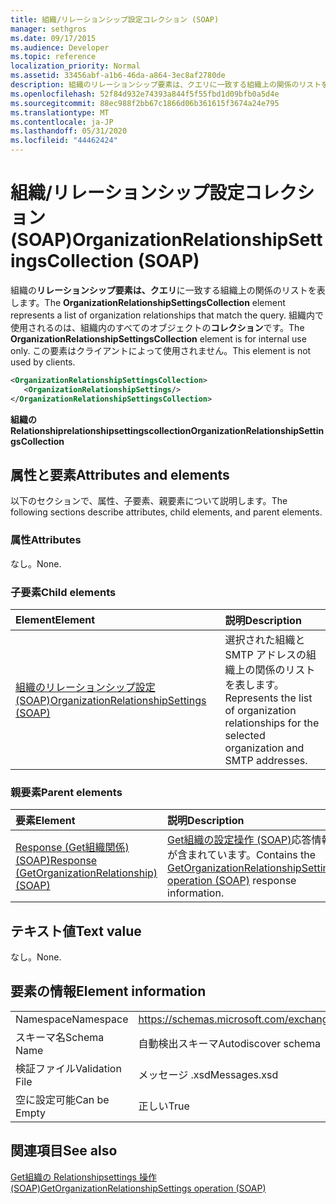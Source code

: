 ```yaml
---
title: 組織/リレーションシップ設定コレクション (SOAP)
manager: sethgros
ms.date: 09/17/2015
ms.audience: Developer
ms.topic: reference
localization_priority: Normal
ms.assetid: 33456abf-a1b6-46da-a864-3ec8af2780de
description: 組織のリレーションシップ要素は、クエリに一致する組織上の関係のリストを表します。 組織内で使用されるのは、組織内のすべてのオブジェクトのコレクションです。 この要素はクライアントによって使用されません。
ms.openlocfilehash: 52f84d932e74393a844f5f55fbd1d09bfb0a5d4e
ms.sourcegitcommit: 88ec988f2bb67c1866d06b361615f3674a24e795
ms.translationtype: MT
ms.contentlocale: ja-JP
ms.lasthandoff: 05/31/2020
ms.locfileid: "44462424"
---
```

# <a name="organizationrelationshipsettingscollection-soap"></a><span data-ttu-id="123d0-105">組織/リレーションシップ設定コレクション (SOAP)</span><span class="sxs-lookup"><span data-stu-id="123d0-105">OrganizationRelationshipSettingsCollection (SOAP)</span></span>

<span data-ttu-id="123d0-106">組織の**リレーションシップ要素は、クエリ**に一致する組織上の関係のリストを表します。</span><span class="sxs-lookup"><span data-stu-id="123d0-106">The **OrganizationRelationshipSettingsCollection** element represents a list of organization relationships that match the query.</span></span> <span data-ttu-id="123d0-107">組織内で使用されるのは、組織内のすべてのオブジェクトの**コレクション**です。</span><span class="sxs-lookup"><span data-stu-id="123d0-107">The **OrganizationRelationshipSettingsCollection** element is for internal use only.</span></span> <span data-ttu-id="123d0-108">この要素はクライアントによって使用されません。</span><span class="sxs-lookup"><span data-stu-id="123d0-108">This element is not used by clients.</span></span> 
  
```XML
<OrganizationRelationshipSettingsCollection>
   <OrganizationRelationshipSettings/>
</OrganizationRelationshipSettingsCollection>
```

 <span data-ttu-id="123d0-109">**組織の Relationshiprelationshipsettingscollection**</span><span class="sxs-lookup"><span data-stu-id="123d0-109">**OrganizationRelationshipSettingsCollection**</span></span>
## <a name="attributes-and-elements"></a><span data-ttu-id="123d0-110">属性と要素</span><span class="sxs-lookup"><span data-stu-id="123d0-110">Attributes and elements</span></span>

<span data-ttu-id="123d0-111">以下のセクションで、属性、子要素、親要素について説明します。</span><span class="sxs-lookup"><span data-stu-id="123d0-111">The following sections describe attributes, child elements, and parent elements.</span></span>
  
### <a name="attributes"></a><span data-ttu-id="123d0-112">属性</span><span class="sxs-lookup"><span data-stu-id="123d0-112">Attributes</span></span>

<span data-ttu-id="123d0-113">なし。</span><span class="sxs-lookup"><span data-stu-id="123d0-113">None.</span></span>
  
### <a name="child-elements"></a><span data-ttu-id="123d0-114">子要素</span><span class="sxs-lookup"><span data-stu-id="123d0-114">Child elements</span></span>

|<span data-ttu-id="123d0-115">**Element**</span><span class="sxs-lookup"><span data-stu-id="123d0-115">**Element**</span></span>|<span data-ttu-id="123d0-116">**説明**</span><span class="sxs-lookup"><span data-stu-id="123d0-116">**Description**</span></span>|
|:-----|:-----|
|[<span data-ttu-id="123d0-117">組織のリレーションシップ設定 (SOAP)</span><span class="sxs-lookup"><span data-stu-id="123d0-117">OrganizationRelationshipSettings (SOAP)</span></span>](organizationrelationshipsettings-soap.md) <br/> |<span data-ttu-id="123d0-118">選択された組織と SMTP アドレスの組織上の関係のリストを表します。</span><span class="sxs-lookup"><span data-stu-id="123d0-118">Represents the list of organization relationships for the selected organization and SMTP addresses.</span></span>  <br/> |
   
### <a name="parent-elements"></a><span data-ttu-id="123d0-119">親要素</span><span class="sxs-lookup"><span data-stu-id="123d0-119">Parent elements</span></span>

|<span data-ttu-id="123d0-120">**要素**</span><span class="sxs-lookup"><span data-stu-id="123d0-120">**Element**</span></span>|<span data-ttu-id="123d0-121">**説明**</span><span class="sxs-lookup"><span data-stu-id="123d0-121">**Description**</span></span>|
|:-----|:-----|
|[<span data-ttu-id="123d0-122">Response (Get組織関係) (SOAP)</span><span class="sxs-lookup"><span data-stu-id="123d0-122">Response (GetOrganizationRelationship) (SOAP)</span></span>](response-getorganizationrelationshipsoap.md) <br/> |<span data-ttu-id="123d0-123">[Get組織の設定操作 (SOAP)](getorganizationrelationshipsettings-operation-soap.md)応答情報が含まれています。</span><span class="sxs-lookup"><span data-stu-id="123d0-123">Contains the [GetOrganizationRelationshipSettings operation (SOAP)](getorganizationrelationshipsettings-operation-soap.md) response information.</span></span>  <br/> |
   
## <a name="text-value"></a><span data-ttu-id="123d0-124">テキスト値</span><span class="sxs-lookup"><span data-stu-id="123d0-124">Text value</span></span>

<span data-ttu-id="123d0-125">なし。</span><span class="sxs-lookup"><span data-stu-id="123d0-125">None.</span></span>
  
## <a name="element-information"></a><span data-ttu-id="123d0-126">要素の情報</span><span class="sxs-lookup"><span data-stu-id="123d0-126">Element information</span></span>

|||
|:-----|:-----|
|<span data-ttu-id="123d0-127">Namespace</span><span class="sxs-lookup"><span data-stu-id="123d0-127">Namespace</span></span>  <br/> |https://schemas.microsoft.com/exchange/2010/Autodiscover  <br/> |
|<span data-ttu-id="123d0-128">スキーマ名</span><span class="sxs-lookup"><span data-stu-id="123d0-128">Schema Name</span></span>  <br/> |<span data-ttu-id="123d0-129">自動検出スキーマ</span><span class="sxs-lookup"><span data-stu-id="123d0-129">Autodiscover schema</span></span>  <br/> |
|<span data-ttu-id="123d0-130">検証ファイル</span><span class="sxs-lookup"><span data-stu-id="123d0-130">Validation File</span></span>  <br/> |<span data-ttu-id="123d0-131">メッセージ .xsd</span><span class="sxs-lookup"><span data-stu-id="123d0-131">Messages.xsd</span></span>  <br/> |
|<span data-ttu-id="123d0-132">空に設定可能</span><span class="sxs-lookup"><span data-stu-id="123d0-132">Can be Empty</span></span>  <br/> |<span data-ttu-id="123d0-133">正しい</span><span class="sxs-lookup"><span data-stu-id="123d0-133">True</span></span>  <br/> |
   
## <a name="see-also"></a><span data-ttu-id="123d0-134">関連項目</span><span class="sxs-lookup"><span data-stu-id="123d0-134">See also</span></span>



[<span data-ttu-id="123d0-135">Get組織の Relationshipsettings 操作 (SOAP)</span><span class="sxs-lookup"><span data-stu-id="123d0-135">GetOrganizationRelationshipSettings operation (SOAP)</span></span>](getorganizationrelationshipsettings-operation-soap.md)

